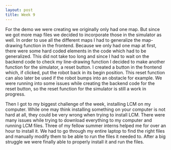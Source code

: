 ```yaml
---
layout: post
title: Week 9
---
```


For the demo we were creating we originally only had one map. But since we got more map files we decided to incorporate those in the simulator as well. In order to use all the different maps I had to generalize the map-drawing function in the frontend. Because we only had one map at first, there were some hard coded elements in the code which had to be generalized. This did not take too long and since I had to wait on the backend code to check my line-drawing function I decided to make another function for the simulator, a reset button. I created a button in the frontend which, if clicked, put the robot back in its begin position. This reset function can also later be used if the robot bumps into an obstacle for example. We were running into some issues while creating the backend code for the reset button, so the reset function for the simulator is still a work in progress. 

Then I got to my biggest challenge of the week, installing LCM on my computer. While one may think installing something on your computer is not hard at all, they could be very wrong when trying to install LCM. There were many issues while trying to download everything to my computer and running LCM files. Three of my fellow summer interns helped me for over an hour to install it. We had to go through my entire laptop to find the right files and manually modify them to be able to run the files it needed to. After a big struggle we were finally able to properly install it and run the files. 
